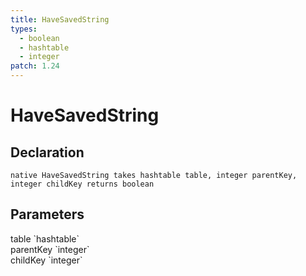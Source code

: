 ```yaml
---
title: HaveSavedString
types:
  - boolean
  - hashtable
  - integer
patch: 1.24
---
```


# HaveSavedString

## Declaration

```
native HaveSavedString takes hashtable table, integer parentKey, integer childKey returns boolean
```

## Parameters
<dl>
  <dt>table `hashtable`</dt>
  <dd></dd>

  <dt>parentKey `integer`</dt>
  <dd></dd>

  <dt>childKey `integer`</dt>
  <dd></dd>
</dl>